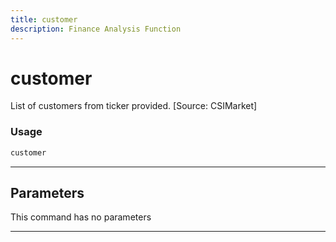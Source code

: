 ```yaml
---
title: customer
description: Finance Analysis Function
---
```


# customer

List of customers from ticker provided. [Source: CSIMarket]

### Usage

```python
customer
```

---

## Parameters

This command has no parameters


---
